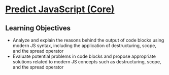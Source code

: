 # [Predict JavaScript (Core)](https://login.codingdojo.com/m/754/16713/124469)

## Learning Objectives
- Analyze and explain the reasons behind the output of code blocks using modern JS syntax, including the application of destructuring, scope, and the spread operator
- Evaluate potential problems in code blocks and propose appropriate solutions related to modern JS concepts such as destructuring, scope, and the spread operator


